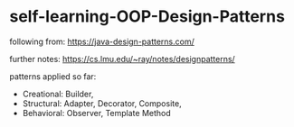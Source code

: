 # self-learning-OOP-Design-Patterns

following from: https://java-design-patterns.com/

further notes: https://cs.lmu.edu/~ray/notes/designpatterns/

patterns applied so far:
- Creational: Builder,
- Structural: Adapter, Decorator, Composite, 
- Behavioral: Observer, Template Method
